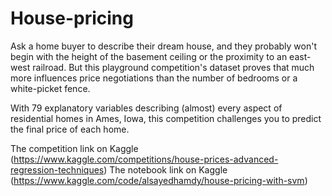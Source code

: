 # House-pricing

Ask a home buyer to describe their dream house, and they probably won't begin with the height of the basement ceiling or the proximity to an east-west railroad. But this playground competition's dataset proves that much more influences price negotiations than the number of bedrooms or a white-picket fence.

With 79 explanatory variables describing (almost) every aspect of residential homes in Ames, Iowa, this competition challenges you to predict the final price of each home.

The competition link on Kaggle (https://www.kaggle.com/competitions/house-prices-advanced-regression-techniques)
The notebook link on Kaggle (https://www.kaggle.com/code/alsayedhamdy/house-pricing-with-svm)
